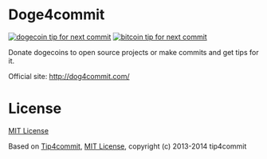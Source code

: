Doge4commit
==========

[![dogecoin tip for next commit](http://dog4commit.com/projects/1.svg)](http://dog4commit.com/projects/1)
[![bitcoin tip for next commit](http://tip4commit.com/projects/685.svg)](http://tip4commit.com/projects/685)

Donate dogecoins to open source projects or make commits and get tips for it.

Official site: http://dog4commit.com/


License
=======

[MIT License](https://github.com/arowser/dog4commit/blob/master/LICENSE)

Based on [Tip4commit](http://tip4commit.com/), [MIT License](https://github.com/tip4commit/tip4commit/blob/master/LICENSE), copyright (c) 2013-2014 tip4commit
